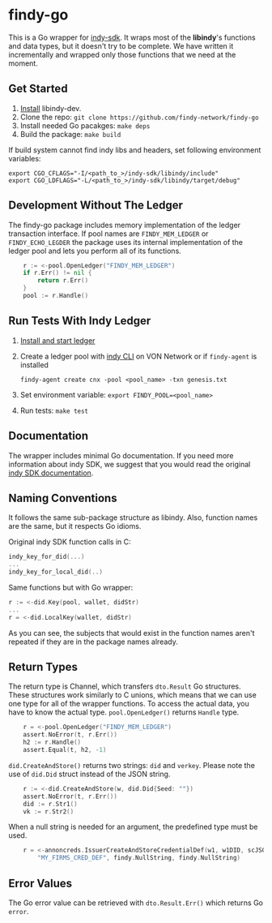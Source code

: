 # findy-go

This is a Go wrapper for [indy-sdk](https://github.com/hyperledger/indy-sdk). It
wraps most of the **libindy**'s functions and data types, but it doesn't try to be
complete. We have written it incrementally and wrapped only those functions that
we need at the moment.

## Get Started

1. [Install](https://github.com/hyperledger/indy-sdk/#installing-the-sdk) libindy-dev.
2. Clone the repo: `git clone https://github.com/findy-network/findy-go`
3. Install needed Go pacakges: `make deps`
4. Build the package: `make build`

If build system cannot find indy libs and headers, set following environment 
variables:

```
export CGO_CFLAGS="-I/<path_to_>/indy-sdk/libindy/include"
export CGO_LDFLAGS="-L/<path_to_>/indy-sdk/libindy/target/debug"
```

## Development Without The Ledger

The findy-go package includes memory implementation of the ledger transaction
interface. If pool names are `FINDY_MEM_LEDGER` or `FINDY_ECHO_LEGDER` the
package uses its internal implementation of the ledger pool and lets you
perform all of its functions.

```go
	r := <-pool.OpenLedger("FINDY_MEM_LEDGER")
	if r.Err() != nil {
		return r.Err()
	}
	pool := r.Handle()
```

## Run Tests With Indy Ledger

1. [Install and start ledger](https://github.com/bcgov/von-network/blob/master/docs/UsingVONNetwork.md#building-and-starting)
2. Create a ledger pool with [indy CLI](https://github.com/bcgov/von-network/blob/master/docs/UsingVONNetwork.md#using-the-cli)  on VON Network or if `findy-agent` is installed

   ```findy-agent create cnx -pool <pool_name> -txn genesis.txt```
3. Set environment variable: `export FINDY_POOL=<pool_name>`
4. Run tests: `make test`

## Documentation

The wrapper includes minimal Go documentation. If you need more information
about indy SDK, we suggest that you would read the original 
[indy SDK documentation](https://hyperledger-indy.readthedocs.io/projects/sdk/en/latest/docs/index.html).

## Naming Conventions

It follows the same sub-package structure as libindy.
Also, function names are the same, but it respects Go idioms.

Original indy SDK function calls in C:
```C
indy_key_for_did(...)
...
indy_key_for_local_did(..)
```
Same functions but with Go wrapper:
```go
r := <-did.Key(pool, wallet, didStr)
...
r = <-did.LocalKey(wallet, didStr)
```

As you can see, the subjects that would exist in the function names aren't
repeated if they are in the package names already.

## Return Types

The return type is Channel, which transfers `dto.Result` Go structures. These
structures work similarly to C unions, which means that we can use one type for
all of the wrapper functions. To access the actual data, you have to know the
actual type. `pool.OpenLedger()` returns `Handle` type.

```go
	r = <-pool.OpenLedger("FINDY_MEM_LEDGER")
	assert.NoError(t, r.Err())
	h2 := r.Handle()
	assert.Equal(t, h2, -1)
```

`did.CreateAndStore()` returns two strings: `did` and `verkey`. Please note the
use of `did.Did` struct instead of the JSON string.

```go
	r := <-did.CreateAndStore(w, did.Did{Seed: ""})
	assert.NoError(t, r.Err())
	did := r.Str1()
	vk := r.Str2()
```

When a null string is needed for an argument, the predefined type must be used.

```go
	r = <-annoncreds.IssuerCreateAndStoreCredentialDef(w1, w1DID, scJSON,
		"MY_FIRMS_CRED_DEF", findy.NullString, findy.NullString)
```

## Error Values

The Go error value can be retrieved with `dto.Result.Err()` which returns Go
`error`.